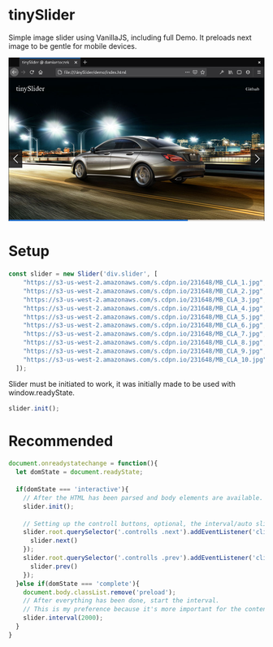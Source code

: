 # tinySlider
Simple image slider using VanillaJS, including full Demo.
It preloads next image to be gentle for mobile devices.

![tinySlider Preview](https://raw.githubusercontent.com/damiantoczek/tinySlider/main/tinySlider.png)


# Setup
```javascript
const slider = new Slider('div.slider', [
    "https://s3-us-west-2.amazonaws.com/s.cdpn.io/231648/MB_CLA_1.jpg",
    "https://s3-us-west-2.amazonaws.com/s.cdpn.io/231648/MB_CLA_2.jpg",
    "https://s3-us-west-2.amazonaws.com/s.cdpn.io/231648/MB_CLA_3.jpg",
    "https://s3-us-west-2.amazonaws.com/s.cdpn.io/231648/MB_CLA_4.jpg",
    "https://s3-us-west-2.amazonaws.com/s.cdpn.io/231648/MB_CLA_5.jpg",
    "https://s3-us-west-2.amazonaws.com/s.cdpn.io/231648/MB_CLA_6.jpg",
    "https://s3-us-west-2.amazonaws.com/s.cdpn.io/231648/MB_CLA_7.jpg",
    "https://s3-us-west-2.amazonaws.com/s.cdpn.io/231648/MB_CLA_8.jpg",
    "https://s3-us-west-2.amazonaws.com/s.cdpn.io/231648/MB_CLA_9.jpg",
    "https://s3-us-west-2.amazonaws.com/s.cdpn.io/231648/MB_CLA_10.jpg"
  ]);
```

Slider must be initiated to work, it was initially made to be used with window.readyState.
```javascript
slider.init();
```

# Recommended
```javascript
document.onreadystatechange = function(){
  let domState = document.readyState;

  if(domState === 'interactive'){
    // After the HTML has been parsed and body elements are available.
    slider.init();

    // Setting up the controll buttons, optional, the interval/auto sliding will still work.
    slider.root.querySelector('.controlls .next').addEventListener('click', () => {
      slider.next()
    });
    slider.root.querySelector('.controlls .prev').addEventListener('click', () => {
      slider.prev()
    });
  }else if(domState === 'complete'){
    document.body.classList.remove('preload');
    // After everything has been done, start the interval.
    // This is my preference because it's more important for the content to be loaded first.
    slider.interval(2000);
  }
}
```
